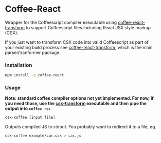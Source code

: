 # Coffee-React

Wrapper for the Coffeescript compiler executable using [coffee-react-transform](https://github.com/jsdf/coffee-react-transform) to support Coffeescript files including React JSX style markup (CSX).

If you just want to transform CSX code into valid Coffeescript as part of your existing build process see [coffee-react-transform](https://github.com/jsdf/coffee-react-transform), which is the main parser/tranformer package.

### Installation
```bash
npm install -g coffee-react
```

### Usage

**Note: standard coffee compiler options not yet implemented. For now, if you need those, use the [csx-transform](https://github.com/jsdf/coffee-react-transform) executable and then pipe the output into `coffee -cs`**

```bash
csx-coffee [input file]
```
Outputs compiled JS to stdout. You probably want to redirect it to a file, eg.
```bash
csx-coffee example/car.csx > car.js
```
